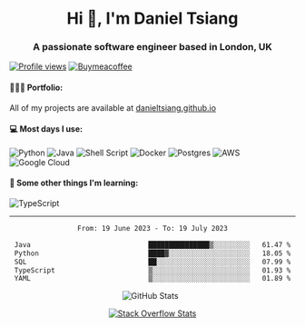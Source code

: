 <h1 align="center">Hi 👋, I'm Daniel Tsiang</h1>
<h3 align="center">A passionate software engineer based in London, UK</h3>

[![Profile views](https://komarev.com/ghpvc/?username=danieltsiang&label=Profile%20views&color=0e75b6&style=flat)](https://github.com/DanielTsiang)
[![Buymeacoffee](https://img.shields.io/badge/Donate-Buy%20Me%20A%20Coffee-orange.svg?style=flat&logo=buymeacoffee)](https://www.buymeacoffee.com/dantsiang8)

<h4> 👨🏻‍💻 Portfolio: </h4> 

All of my projects are available at [danieltsiang.github.io](https://danieltsiang.github.io)

<h4> 💻  Most days I use: </h4>

![Python](https://img.shields.io/badge/python-3670A0?style=for-the-badge&logo=python&logoColor=ffdd54)
![Java](https://img.shields.io/badge/java-%23ED8B00.svg?style=for-the-badge&logo=java&logoColor=white)
![Shell Script](https://img.shields.io/badge/shell_script-%23121011.svg?style=for-the-badge&logo=gnu-bash&logoColor=white)
![Docker](https://img.shields.io/badge/docker-%230db7ed.svg?style=for-the-badge&logo=docker&logoColor=white)
![Postgres](https://img.shields.io/badge/postgres-%23316192.svg?style=for-the-badge&logo=postgresql&logoColor=white)
![AWS](https://img.shields.io/badge/AWS-%23FF9900.svg?style=for-the-badge&logo=amazon-aws&logoColor=white)
![Google Cloud](https://img.shields.io/badge/GoogleCloud-%234285F4.svg?style=for-the-badge&logo=google-cloud&logoColor=white)

<h4> 🌱 Some other things I'm learning: </h4>

![TypeScript](https://img.shields.io/badge/LangChain-%23007ACC.svg?style=for-the-badge&logoColor=white)

---
<div align="center">

<!--START_SECTION:waka-->

```txt
From: 19 June 2023 - To: 19 July 2023

Java                             ███████████████▒░░░░░░░░░   61.47 %
Python                           ████▓░░░░░░░░░░░░░░░░░░░░   18.05 %
SQL                              ██░░░░░░░░░░░░░░░░░░░░░░░   07.99 %
TypeScript                       ▒░░░░░░░░░░░░░░░░░░░░░░░░   01.93 %
YAML                             ▒░░░░░░░░░░░░░░░░░░░░░░░░   01.89 %
```

<!--END_SECTION:waka-->

![GitHub Stats](https://github-readme-stats.vercel.app/api?username=danieltsiang&show_icons=true&theme=transparent&locale=en) &nbsp;

[![Stack Overflow Stats](https://so-stats-kurt-liao.vercel.app/api?user=17330029)](https://stackoverflow.com/users/17330029)

</div>
